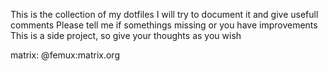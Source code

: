 This is the collection of my dotfiles
I will try to document it and give usefull comments
Please tell me if somethings missing or you have improvements
This is a side project, so give your thoughts as you wish

matrix:
  @femux:matrix.org
